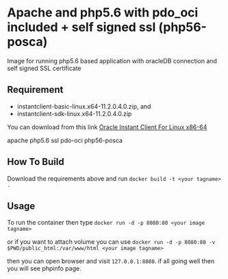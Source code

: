 # Apache and php5.6 with pdo_oci included + self signed ssl (php56-posca)

Image for running php5.6 based application with oracleDB connection and self signed SSL certificate

## Requirement

- instantclient-basic-linux.x64-11.2.0.4.0.zip, and
- instantclient-sdk-linux.x64-11.2.0.4.0.zip

You can download from this link [Oracle Instant Client For Linux x86-64](https://www.oracle.com/database/technologies/instant-client/linux-x86-64-downloads.html)

apache php5.6 ssl pdo-oci
php56-posca

## How To Build

Download the requirements above and run
`docker build -t <your tagname> .`


## Usage

To run the container then type
`docker run -d -p 8080:80 <your image tagname>`

or if you want to attach volume you can use
`docker run -d -p 8080:80 -v $PWD/public_html:/var/www/html <your image tagname>`

then you can open browser and visit `127.0.0.1:8080`. if all going well then you will see phpinfo page.